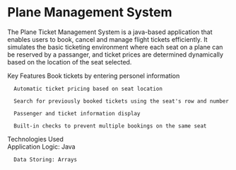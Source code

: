 # Plane Management System

The Plane Ticket Management System is a java-based application that enables users to book, cancel and manage flight tickets efficiently. It simulates the basic ticketing environment where each seat on a plane can be reserved by a passanger, and ticket prices are determined dynamically based on the location of the seat selected.

Key Features
      Book tickets by entering personel information 
    
      Automatic ticket pricing based on seat location 
    
      Search for previously booked tickets using the seat's row and number
      
      Passenger and ticket information display
      
      Built-in checks to prevent multiple bookings on the same seat

Technologies Used                
      Application Logic: Java 
      
      Data Storing: Arrays
